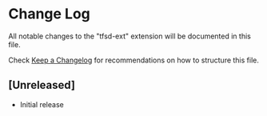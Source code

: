 # Change Log

All notable changes to the "tfsd-ext" extension will be documented in this file.

Check [Keep a Changelog](http://keepachangelog.com/) for recommendations on how to structure this file.

## [Unreleased]

- Initial release